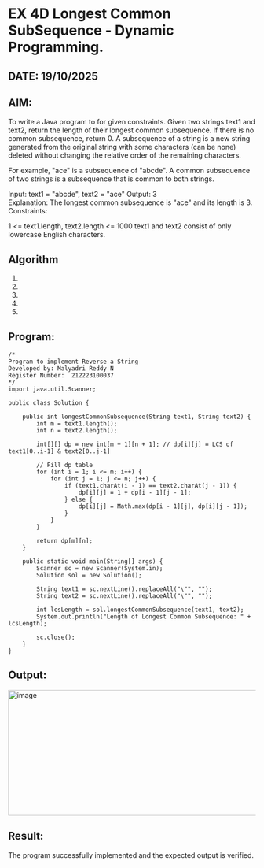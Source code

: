 
# EX 4D Longest Common SubSequence - Dynamic Programming.
## DATE: 19/10/2025
## AIM:
To write a Java program to for given constraints.
Given two strings text1 and text2, return the length of their longest common subsequence. If there is no common subsequence, return 0.
A subsequence of a string is a new string generated from the original string with some characters (can be none) deleted without changing the relative order of the remaining characters.

For example, "ace" is a subsequence of "abcde".
A common subsequence of two strings is a subsequence that is common to both strings.

Input: text1 = "abcde", text2 = "ace" 
Output: 3  
Explanation: The longest common subsequence is "ace" and its length is 3.
Constraints:

1 <= text1.length, text2.length <= 1000
text1 and text2 consist of only lowercase English characters.

## Algorithm
1. 
2. 
3. 
4.  
5.   

## Program:
```
/*
Program to implement Reverse a String
Developed by: Malyadri Reddy N
Register Number:  212223100037
*/
import java.util.Scanner;

public class Solution {

    public int longestCommonSubsequence(String text1, String text2) {
        int m = text1.length();
        int n = text2.length();

        int[][] dp = new int[m + 1][n + 1]; // dp[i][j] = LCS of text1[0..i-1] & text2[0..j-1]

        // Fill dp table
        for (int i = 1; i <= m; i++) {
            for (int j = 1; j <= n; j++) {
                if (text1.charAt(i - 1) == text2.charAt(j - 1)) {
                    dp[i][j] = 1 + dp[i - 1][j - 1];
                } else {
                    dp[i][j] = Math.max(dp[i - 1][j], dp[i][j - 1]);
                }
            }
        }

        return dp[m][n];
    }

    public static void main(String[] args) {
        Scanner sc = new Scanner(System.in);
        Solution sol = new Solution();

        String text1 = sc.nextLine().replaceAll("\"", "");
        String text2 = sc.nextLine().replaceAll("\"", "");

        int lcsLength = sol.longestCommonSubsequence(text1, text2);
        System.out.println("Length of Longest Common Subsequence: " + lcsLength);

        sc.close();
    }
}

```

## Output:
<img width="833" height="255" alt="image" src="https://github.com/user-attachments/assets/f08d14f5-2d4e-454b-a4c0-ecbe868c1ad3" />



## Result:
The program successfully implemented and the expected output is verified.
